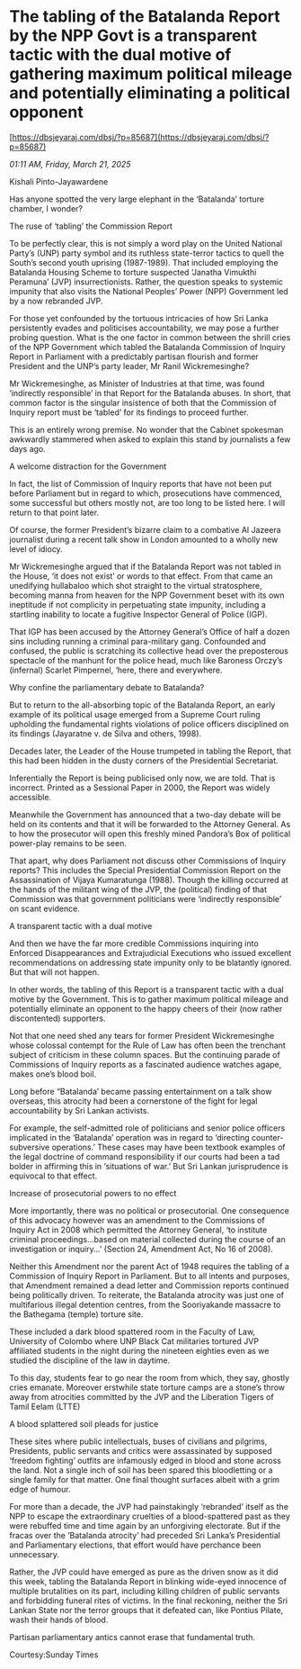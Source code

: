 # The tabling of the Batalanda  Report  by the NPP Govt is a transparent tactic with the  dual motive of gathering  maximum political mileage and potentially eliminating  a political  opponent

[https://dbsjeyaraj.com/dbsj/?p=85687](https://dbsjeyaraj.com/dbsj/?p=85687)

*01:11 AM, Friday, March 21, 2025*

Kishali  Pinto-Jayawardene

Has anyone spotted the very large elephant in the ‘Batalanda’ torture chamber, I wonder?

The ruse of ‘tabling’ the Commission Report

To be perfectly clear, this is not simply a word play on the United National Party’s (UNP) party symbol and its ruthless state-terror tactics to quell the South’s second youth uprising (1987-1989). That included employing the Batalanda Housing Scheme to torture suspected ‘Janatha Vimukthi Peramuna’ (JVP) insurrectionists. Rather, the question speaks to systemic impunity that also visits the National Peoples’ Power (NPP) Government led by a now rebranded JVP.

For those yet confounded by the tortuous intricacies of how Sri Lanka persistently evades and politicises accountability, we may pose a further probing question. What is the one factor in common between the shrill cries of the NPP Government which tabled the Batalanda Commission of Inquiry Report in Parliament with a predictably partisan flourish and former President and the UNP’s party leader, Mr Ranil Wickremesinghe?

Mr Wickremesinghe, as Minister of Industries at that time, was found ‘indirectly responsible’ in that Report for the Batalanda abuses. In short, that common factor is the singular insistence of both that the Commission of Inquiry report must be ‘tabled’ for its findings to proceed further.

This is an entirely wrong premise. No wonder that the Cabinet spokesman awkwardly stammered when asked to explain this stand by journalists a few days ago.

A welcome distraction for the Government

In fact, the list of Commission of Inquiry reports that have not been put before Parliament but in regard to which, prosecutions have commenced, some successful but others mostly not, are too long to be listed here. I will return to that point later.

Of course, the former President’s bizarre claim to a combative Al Jazeera journalist during a recent talk show in London amounted to a wholly new level of idiocy.

Mr Wickremesinghe argued that if the Batalanda Report was not tabled in the House, ‘it does not exist’ or words to that effect. From that came an unedifying hullabaloo which shot straight to the virtual stratosphere, becoming manna from heaven for the NPP Government beset with its own ineptitude if not complicity in perpetuating state impunity, including a startling inability to locate a fugitive Inspector General of Police (IGP).

That IGP has been accused by the Attorney General’s Office of half a dozen sins including running a criminal para-military gang. Confounded and confused, the public is scratching its collective head over the preposterous spectacle of the manhunt for the police head, much like Baroness Orczy’s (infernal) Scarlet Pimpernel, ‘here, there and everywhere.

Why confine the parliamentary debate to Batalanda?

But to return to the all-absorbing topic of the Batalanda Report, an early example of its political usage emerged from a Supreme Court ruling upholding the fundamental rights violations of police officers disciplined on its findings (Jayaratne v. de Silva and others, 1998).

Decades later, the Leader of the House trumpeted in tabling the Report, that this had been hidden in the dusty corners of the Presidential Secretariat.

Inferentially the Report is being publicised only now, we are told. That is incorrect. Printed as a Sessional Paper in 2000, the Report was widely accessible.

Meanwhile the Government has announced that a two-day debate will be held on its contents and that it will be forwarded to the Attorney General. As to how the prosecutor will open this freshly mined Pandora’s Box of political power-play remains to be seen.

That apart, why does Parliament not discuss other Commissions of Inquiry reports? This includes the Special Presidential Commission Report on the Assassination of Vijaya Kumaratunga (1988). Though the killing occurred at the hands of the militant wing of the JVP, the (political) finding of that Commission was that government politicians were ‘indirectly responsible’ on scant evidence.

A transparent tactic with a dual motive

And then we have the far more credible Commissions inquiring into Enforced Disappearances and Extrajudicial Executions who issued excellent recommendations on addressing state impunity only to be blatantly ignored. But that will not happen.

In other words, the tabling of this Report is a transparent tactic with a dual motive by the Government. This is to gather maximum political mileage and potentially eliminate an opponent to the happy cheers of their (now rather discontented) supporters.

Not that one need shed any tears for former President Wickremesinghe whose colossal contempt for the Rule of Law has often been the trenchant subject of criticism in these column spaces. But the continuing parade of Commissions of Inquiry reports as a fascinated audience watches agape, makes one’s blood boil.

Long before “Batalanda’ became passing entertainment on a talk show overseas, this atrocity had been a cornerstone of the fight for legal accountability by Sri Lankan activists.

For example, the self-admitted role of politicians and senior police officers implicated in the ‘Batalanda’ operation was in regard to ‘directing counter-subversive operations.’ These cases may have been textbook examples of the legal doctrine of command responsibility if our courts had been a tad bolder in affirming this in ‘situations of war.’ But Sri Lankan jurisprudence is equivocal to that effect.

Increase of prosecutorial powers to no effect

More importantly, there was no political or prosecutorial. One consequence of this advocacy however was an amendment to the Commissions of Inquiry Act in 2008 which permitted the Attorney General, ‘to institute criminal proceedings…based on material collected during the course of an investigation or inquiry…’ (Section 24, Amendment Act, No 16 of 2008).

Neither this Amendment nor the parent Act of 1948 requires the tabling of a Commission of Inquiry Report in Parliament. But to all intents and purposes, that Amendment remained a dead letter and Commission reports continued being politically driven. To reiterate, the Batalanda atrocity was just one of multifarious illegal detention centres, from the Sooriyakande massacre to the Bathegama (temple) torture site.

These included a dark blood spattered room in the Faculty of Law, University of Colombo where UNP Black Cat militaries tortured JVP affiliated students in the night during the nineteen eighties even as we studied the discipline of the law in daytime.

To this day, students fear to go near the room from which, they say, ghostly cries emanate. Moreover erstwhile state torture camps are a stone’s throw away from atrocities committed by the JVP and the Liberation Tigers of Tamil Eelam (LTTE)

A blood splattered soil pleads for justice

These sites where public intellectuals, buses of civilians and pilgrims, Presidents, public servants and critics were assassinated by supposed ‘freedom fighting’ outfits are infamously edged in blood and stone across the land. Not a single inch of soil has been spared this bloodletting or a single family for that matter. One final thought surfaces albeit with a grim edge of humour.

For more than a decade, the JVP had painstakingly ‘rebranded’ itself as the NPP to escape the extraordinary cruelties of a blood-spattered past as they were rebuffed time and time again by an unforgiving electorate. But if the fracas over the ‘Batalanda atrocity’ had preceded Sri Lanka’s Presidential and Parliamentary elections, that effort would have perchance been unnecessary.

Rather, the JVP could have emerged as pure as the driven snow as it did this week, tabling the Batalanda Report in blinking wide-eyed innocence of multiple brutalities on its part, including killing children of public servants and forbidding funeral rites of victims. In the final reckoning, neither the Sri Lankan State nor the terror groups that it defeated can, like Pontius Pilate, wash their hands of blood.

Partisan parliamentary antics cannot erase that fundamental truth.

Courtesy:Sunday Times

